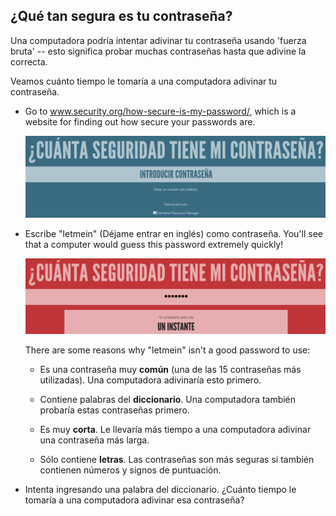 ## ¿Qué tan segura es tu contraseña?

Una computadora podría intentar adivinar tu contraseña usando 'fuerza bruta' -- esto significa probar muchas contraseñas hasta que adivine la correcta.

Veamos cuánto tiempo le tomaría a una computadora adivinar tu contraseña.



+ Go to <a href="https://www.security.org/how-secure-is-my-password/" target="_blank">www.security.org/how-secure-is-my-password/</a>, which is a website for finding out how secure your passwords are.

    ![captura de pantalla](images/passwords-secure.png)

+ Escribe "letmein" (Déjame entrar en inglés) como contraseña. You'll see that a computer would guess this password extremely quickly!

    ![captura de pantalla](images/passwords-letmein.png)

    There are some reasons why "letmein" isn't a good password to use:

    + Es una contraseña muy __común__ (una de las 15 contraseñas más utilizadas). Una computadora adivinaría esto primero.

    + Contiene palabras del __diccionario__. Una computadora también probaría estas contraseñas primero.

    + Es muy __corta__. Le llevaría más tiempo a una computadora adivinar una contraseña más larga.

    + Sólo contiene __letras__. Las contraseñas son más seguras si también contienen números y signos de puntuación.

+ Intenta ingresando una palabra del diccionario. ¿Cuánto tiempo le tomaría a una computadora adivinar esa contraseña? 

